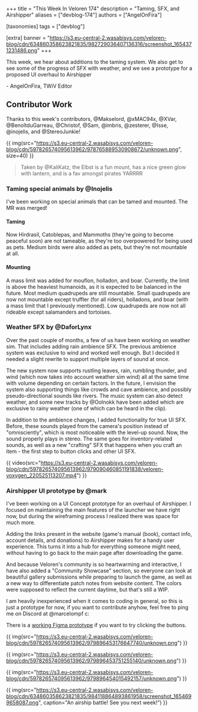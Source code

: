 +++
title = "This Week In Veloren 174"
description = "Taming, SFX, and Airshipper"
aliases = ["devblog-174"]
authors = ["AngelOnFira"]

[taxonomies]
tags = ["devblog"]

[extra]
banner = "https://s3.eu-central-2.wasabisys.com/veloren-blog/cdn/634860358623821835/982729036407136316/screenshot_1654371231486.png"
+++

This week, we hear about additions to the taming system. We also get to see some
of the progress of SFX with weather, and we see a prototype for a proposed UI
overhaul to Airshipper

\- AngelOnFira, TWiV Editor

## Contributor Work

Thanks to this week's contributors, @Makselord, @xMAC94x, @XVar,
@BenoîtduGarreau, @Christof, @Sam, @imbris, @zesterer, @Isse, @inojelis, and
@StereoJunkie!

{{
  img(src="https://s3.eu-central-2.wasabisys.com/veloren-blog/cdn/597826574095613962/978765889530908672/unknown.png",
  size=40)
}}

> Taken by @KaliKatz, the Elbst is a fun mount, has a nice green glow with
> lantern, and is a fav amongst pirates YARRRR

### Taming special animals by @Inojelis

I've been working on special animals that can be tamed and mounted. The MR was
merged!

#### Taming

Now Hirdrasil, Catoblepas, and Mammoths (they're going to become peaceful soon)
are not tameable, as they're too overpowered for being used as pets. Medium
birds were also added as pets, but they're not mountable at all.

#### Mounting

A mass limit was added for mouflon, holladon, and boar. Currently, the limit is
above the heaviest humanoids, as it is expected to be balanced in the future.
Most medium quadrupeds are still mountable. Small quadrupeds are now not
mountable except truffler (for all riders), holladons, and boar (with a mass
limit that I previously mentioned). Low quadrupeds are now not all rideable
except salamanders and tortoises.

### Weather SFX by @DaforLynx

Over the past couple of months, a few of us have been working on weather sim.
That includes adding rain ambience SFX. The previous ambience system was
exclusive to wind and worked well enough. But I decided it needed a slight
rewrite to support multiple layers of sound at once.

The new system now supports rustling leaves, rain, rumbling thunder, and wind
(which now takes into account weather sim wind) all at the same time with volume
depending on certain factors. In the future, I envision the system also
supporting things like crowds and cave ambience, and possibly pseudo-directional
sounds like rivers. The music system can also detect weather, and some new
tracks by @Oolnokk have been added which are exclusive to rainy weather (one of
which can be heard in the clip).

In addition to the ambience changes, I added functionality for true UI SFX.
Before, these sounds played from the camera's position instead of
"omnisciently", which is most noticeable with the level-up sound. Now, the sound
properly plays in stereo. The same goes for inventory-related sounds, as well as
a new "crafting" SFX that happens when you craft an item - the first step to
button clicks and other UI SFX.

{{
  video(src="https://s3.eu-central-2.wasabisys.com/veloren-blog/cdn/597826574095613962/979090460851191838/veloren-voxygen_220525113207.mp4")
}}

### Airshipper UI prototype by @mark

I've been working on a UI Concept prototype for an overhaul of Airshipper. I
focused on maintaining the main features of the launcher we have right now, but
during the wireframing process I realized there was space for much more.

Adding the links present in the website (game's manual (book), contact info,
account details, and donations) to Airshipper makes for a handy user experience.
This turns it into a hub for everything someone might need, without having to go
back to the main page after downloading the game.

And because Veloren's community is so heartwarming and interactive, I have also
added a "Community Showcase" section, so everyone can look at beautiful gallery
submissions while preparing to launch the game, as well as a new way to
differentiate patch notes from website content. The colors were supposed to
reflect the current daytime, but that's still a WIP.

I am heavily inexperienced when it comes to coding in general, so this is just a
prototype for now, if you want to contribute anyhow, feel free to ping me on
Discord at @marcelompf c:

There is a [working Figma
prototype](https://www.figma.com/proto/kXWYc9pZS694jGTsMqbgnL/Veloren---Airshipper-Revamp?node-id=10%3A500&scaling=scale-down&page-id=0%3A1&starting-point-node-id=1%3A2)
if you want to try clicking the buttons.

{{
  img(src="https://s3.eu-central-2.wasabisys.com/veloren-blog/cdn/597826574095613962/979896453176647740/unknown.png")
}}

{{
  img(src="https://s3.eu-central-2.wasabisys.com/veloren-blog/cdn/597826574095613962/979896453751255140/unknown.png")
}}

{{
  img(src="https://s3.eu-central-2.wasabisys.com/veloren-blog/cdn/597826574095613962/979896454015492157/unknown.png")
}}

{{
  img(src="https://s3.eu-central-2.wasabisys.com/veloren-blog/cdn/634860358623821835/984118864893861958/screenshot_1654699658087.png",
  caption="An airship battle! See you next week!")
}}
